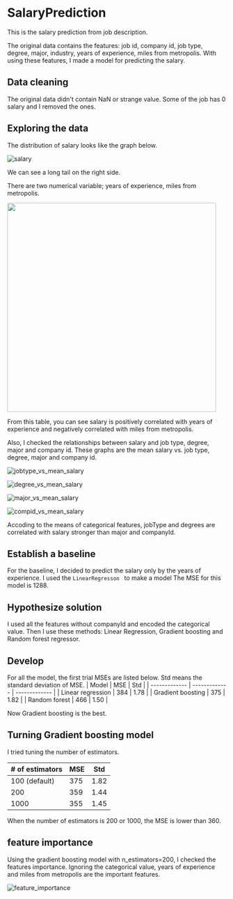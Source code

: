 # SalaryPrediction

This is the salary prediction from job description.

The original data contains the features: job id, company id, job type, degree, major, industry, years of experience, miles from metropolis.
With using these features, I made a model for predicting the salary.

## Data cleaning

The original data didn't contain NaN or strange value.
Some of the job has 0 salary and I removed the ones.

## Exploring the data

The distribution of salary looks like the graph below.

![salary](https://user-images.githubusercontent.com/5339011/74356121-d5253600-4d8b-11ea-980b-4c6a0c7e2cd5.png)

We can see a long tail on the right side.

There are two numerical variable; years of experience, miles from metropolis.

<img src="https://user-images.githubusercontent.com/5339011/74351853-b15ef180-4d85-11ea-9384-358a703f4d82.png" width="480">

From this table, you can see salary is positively correlated with years of experience and negatively correlated with miles from metropolis.

Also, I checked the relationships between salary and job type, degree, major and company id.
These graphs are the mean salary vs. job type, degree, major and company id.

![jobtype_vs_mean_salary](https://user-images.githubusercontent.com/5339011/74353146-7fe72580-4d87-11ea-8b1c-99a8bdf0a507.png)

![degree_vs_mean_salary](https://user-images.githubusercontent.com/5339011/74353823-77431f00-4d88-11ea-874c-ade3d54f55a7.png)

![major_vs_mean_salary](https://user-images.githubusercontent.com/5339011/74353830-79a57900-4d88-11ea-9617-85591ea82839.png)

![compid_vs_mean_salary](https://user-images.githubusercontent.com/5339011/74353833-7b6f3c80-4d88-11ea-9e45-6112376274d8.png)

Accoding to the means of categorical features, jobType and degrees are correlated with salary stronger than major and companyId.

## Establish a baseline
For the baseline, I decided to predict the salary only by the years of experience.
I used the ```LinearRegresson ``` to make a model
The MSE for this model is 1288.

## Hypothesize solution

I used all the features without companyId and encoded the categorical value.
Then I use these methods: Linear Regression, Gradient boosting and Random forest regressor.

## Develop
For all the model, the first trial MSEs are listed below.
Std means the standard deviation of MSE.
| Model  | MSE | Std  |
| ------------- | ------------- | ------------- |
| Linear regression  | 384  | 1.78 |
| Gradient boosting  | 375  | 1.82 |
| Random forest  | 466  | 1.50 |

Now Gradient boosting is the best.

## Turning Gradient boosting model
I tried tuning the number of estimators.

| # of estimators | MSE | Std |
| ------------- | ------------- | ------------- |
| 100 (default)  | 375  | 1.82 |
| 200  | 359  | 1.44 |
| 1000  | 355  | 1.45 |

When the number of estimators is 200 or 1000, the MSE is lower than 360.

## feature importance
Using the gradient boosting model with n_estimators=200, I checked the features importance.
Ignoring the categorical value, years of experience and miles from metropolis are the important features.

![feature_importance](https://user-images.githubusercontent.com/5339011/81083418-8670dd80-8f2f-11ea-81a2-d0aa5089f15f.png)
